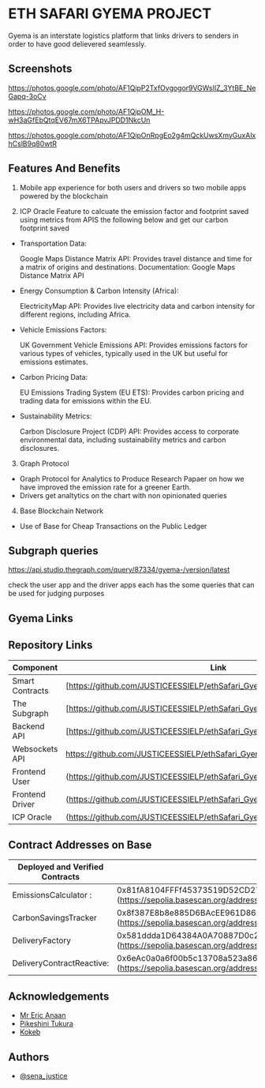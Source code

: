 
# ETH SAFARI GYEMA PROJECT

Gyema is an interstate logistics platform that links drivers to senders in order to have good delievered seamlessly.


## Screenshots

https://photos.google.com/photo/AF1QipP2TxfOvgogor9VGWslIZ_3YtBE_NeGapq-3oCv

https://photos.google.com/photo/AF1QipOM_H-wH3aGfEbQtqEV67mX6TPApvJPDD1NkcUn

https://photos.google.com/photo/AF1QipOnRpgEo2g4mQckUwsXmyGuxAlxhCslB9q80wtR



## Features And Benefits

1.  Mobile app experience for both users and drivers so two mobile apps powered by the blockchain 

2. ICP Oracle Feature to calcuate the emission factor and footprint saved using metrics from APIS the following below and get our carbon footprint saved

    
+ Transportation Data:


    Google Maps Distance Matrix API: Provides travel distance and time for a matrix of origins and destinations. Documentation: Google Maps Distance Matrix API
    
   
+ Energy Consumption & Carbon Intensity (Africa):


    ElectricityMap API: Provides live electricity data and carbon intensity for different regions, including Africa.

+ Vehicle Emissions Factors:


    UK Government Vehicle Emissions API: Provides emissions factors for various types of vehicles, typically used in the UK but useful for emissions estimates.


+ Carbon Pricing Data:

    EU Emissions Trading System (EU ETS): Provides carbon pricing and trading data for emissions within the EU.

+ Sustainability Metrics:



    Carbon Disclosure Project (CDP) API: Provides access to corporate environmental data, including sustainability metrics and carbon disclosures.




3. Graph Protocol 
- Graph Protocol for Analytics to Produce Research Papaer on how we have improved the emission rate for a greener Earth. 
- Drivers get analtytics on the chart with non opinionated queries



4. Base Blockchain Network 
 - Use of Base for Cheap Transactions on the Public Ledger














## Subgraph queries

https://api.studio.thegraph.com/query/87334/gyema-/version/latest

check the user app and the driver apps each has the some queries that can be used for judging purposes



## Gyema Links

## Repository Links
| Component           | Link                                                                                          |
| ------------------- | --------------------------------------------------------------------------------------------- |
| Smart Contracts     | [https://github.com/JUSTICEESSIELP/ethSafari_GyemaContract]                                                            |
| The Subgraph        | [https://github.com/JUSTICEESSIELP/ethSafari_Gyema-Subgraph-]                                                               |
| Backend API         | [https://github.com/JUSTICEESSIELP/ethSafari_Gyema_server)     |
| Websockets API      | https://github.com/JUSTICEESSIELP/ethSafari_Gyema_websockets     |
| Frontend User       | (https://github.com/JUSTICEESSIELP/ethSafari_Gyema-userMobileApp)     |
| Frontend Driver     | (https://github.com/JUSTICEESSIELP/ethSafari_Gyema-driverApp)        
|  ICP Oracle         | (https://github.com/JUSTICEESSIELP/ethSafari_Gyema_ICP_EMISSION_ORACLE-)



## Contract Addresses on Base


| Deployed and Verified Contracts           | Link                                                                                          |
| ------------------- | --------------------------------------------------------------------------------------------- |
|  EmissionsCalculator :     | 0x81fA8104FFFf45373519D52CD2736ec99d7F39aC (https://sepolia.basescan.org/address/0x81fA8104FFFf45373519D52CD2736ec99d7F39aC)                                                            |
|  CarbonSavingsTracker        |  0x8f387E8b8e885D6BAcEE961D867b52617114Fb42    (https://sepolia.basescan.org/address/0x8f387E8b8e885D6BAcEE961D867b52617114Fb42)                                                             |
| DeliveryFactory     | 0x581ddda1D64384A0A70887D0c2f1d2bb69C722fB (https://sepolia.basescan.org/address/0x581ddda1D64384A0A70887D0c2f1d2bb69C722fB)     |
|   DeliveryContractReactive:   |  0x6eAc0a0a6f00b5c13708a523a86FB9892B54B078 (https://sepolia.basescan.org/address/0x6eAc0a0a6f00b5c13708a523a86FB9892B54B078)|


                                                           

## Acknowledgements

 - [Mr Eric Anaan](https://awesomeopensource.com/project/elangosundar/awesome-README-templates)
 - [Pikeshini Tukura](https://github.com/matiassingers/awesome-readme)
 - [Kokeb ](https://bulldogjob.com/news/449-how-to-write-a-good-readme-for-your-github-project)


## Authors

- [@sena_justice](https://www.github.com/octokatherine)

